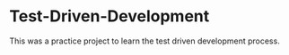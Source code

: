 # Test-Driven-Development
This was a practice project to learn the test driven development process.
